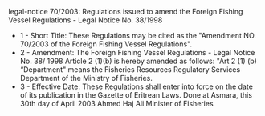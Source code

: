 legal-notice 70&#x2F;2003: Regulations issued to amend the Foreign Fishing Vessel Regulations - Legal Notice No. 38&#x2F;1998

<ul>
			<li>1 - Short Title: These Regulations may be cited as the &quot;Amendment NO. 70&#x2F;2003 of the Foreign Fishing Vessel Regulations&quot;.<ul>
			</ul></li>			<li>2 - Amendment: The Foreign Fishing Vessel Regulations - Legal Notice No. 38&#x2F; 1998 Article 2 (1)(b) is hereby amended as follows:
&quot;Art 2 (1) (b) “Department&quot; means the Fisheries Resources Regulatory Services Department of the Ministry of Fisheries.<ul>
			</ul></li>			<li>3 - Effective Date: These Regulations shall enter into force on the date of its publication in the Gazette of Eritrean Laws. Done at Asmara, this 30th day of April 2003 Ahmed Haj Ali Minister of Fisheries<ul>
			</ul></li></ul>